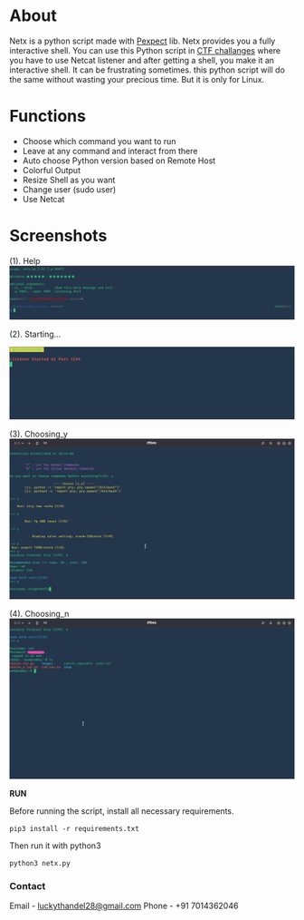 # About

Netx is a python script made with [Pexpect](https://pexpect.readthedocs.io/) lib.  Netx provides you a fully interactive shell. You can use this Python script in [CTF challanges](https://hackthebox.eu) where you have to use Netcat listener and after getting a shell, you make it an interactive shell. It can be frustrating sometimes. this python script will do the same without wasting your precious time. But it is only for Linux.

# Functions
 * Choose which command you want to run 
 * Leave at any command and interact from there
 * Auto choose Python version based on Remote Host
 * Colorful Output
 * Resize Shell as you want
 * Change user (sudo user)
 * Use Netcat 
 
# Screenshots
   
(1). Help
![img1](https://github.com/luckythandel/netx/blob/master/Screenshots/help.png)

(2). Starting...
   
 ![img2](https://github.com/luckythandel/netx/blob/master/Screenshots/starting.png)

(3). Choosing_y
![img3](https://github.com/luckythandel/netx/blob/master/Screenshots/choosing_y.png)

(4). Choosing_n
![img4](https://github.com/luckythandel/netx/blob/master/Screenshots/choosing_n.png)


**RUN**

Before running the script, install all necessary requirements.

    pip3 install -r requirements.txt
Then run it with python3

    python3 netx.py


### Contact
Email - luckythandel28@gmail.com
Phone - +91 7014362046
